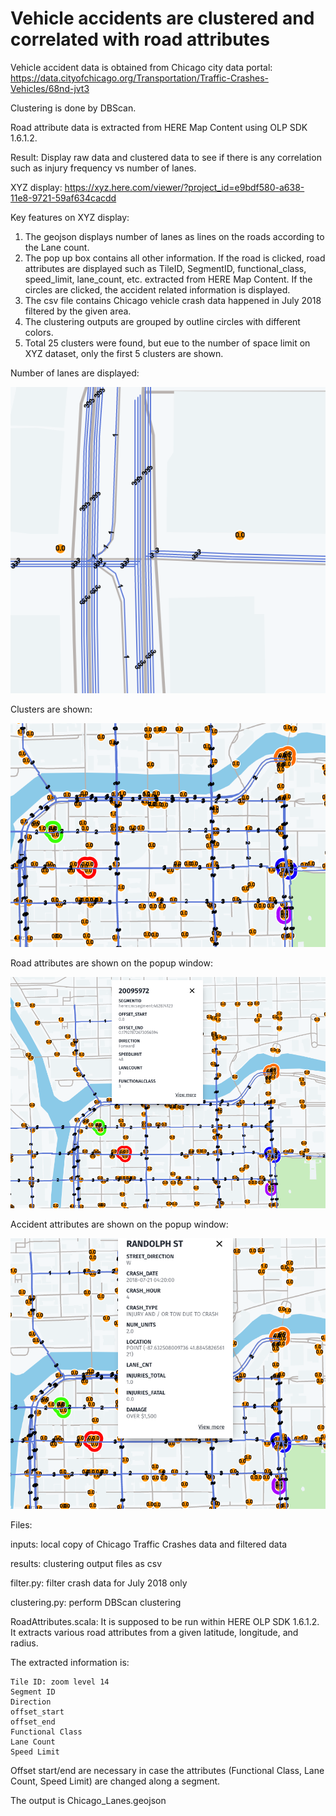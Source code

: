 # Vehicle accidents are clustered and correlated with road attributes

Vehicle accident data is obtained from Chicago city data portal:
https://data.cityofchicago.org/Transportation/Traffic-Crashes-Vehicles/68nd-jvt3

Clustering is done by DBScan.

Road attribute data is extracted from HERE Map Content using OLP SDK 1.6.1.2.

Result: Display raw data and clustered data to see if there is any correlation such as injury frequency vs number of lanes.

XYZ display: https://xyz.here.com/viewer/?project_id=e9bdf580-a638-11e8-9721-59af634cacdd

Key features on XYZ display:
  1. The geojson displays number of lanes as lines on the roads according to the Lane count. 
  2. The pop up box contains all other information. If the road is clicked, road attributes are displayed such as TileID, SegmentID, functional_class, speed_limit, lane_count, etc. extracted from HERE Map Content. If the circles are clicked, the accident related information is displayed.
  3. The csv file contains Chicago vehicle crash data happened in July 2018 filtered by the given area. 
  4. The clustering outputs are grouped by outline circles with different colors. 
  5. Total 25 clusters were found, but eue to the number of space limit on XYZ dataset, only the first 5 clusters are shown.

Number of lanes are displayed:

![lanes](https://github.com/dwjang/xyzhackathon/blob/master/zoom_lanes.png)

Clusters are shown:

![clusters](https://github.com/dwjang/xyzhackathon/blob/master/zoom_clusters.png)

Road attributes are shown on the popup window:

![road_attributes](https://github.com/dwjang/xyzhackathon/blob/master/popup-roadattributes.png)

Accident attributes are shown on the popup window:

![crash_attributes](https://github.com/dwjang/xyzhackathon/blob/master/popup-accidentattributes.png)

Files: 

  inputs: local copy of Chicago Traffic Crashes data and filtered data
  
  results: clustering output files as csv
  
  filter.py: filter crash data for July 2018 only
  
  clustering.py: perform DBScan clustering

  RoadAttributes.scala: It is supposed to be run within HERE OLP SDK 1.6.1.2. It extracts various road attributes from a given latitude, longitude, and radius.
  
  The extracted information is:
  
    Tile ID: zoom level 14
    Segment ID
    Direction
    offset_start
    offset_end
    Functional Class
    Lane Count
    Speed Limit
    
  Offset start/end are necessary in case the attributes (Functional Class, Lane Count, Speed Limit) are changed along a segment.
  
  The output is Chicago_Lanes.geojson

